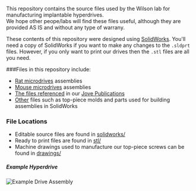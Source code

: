 This repository contains the source files used by the Wilson lab for manufacturing implantable hyperdrives.  
We hope other peope/labs will find these files useful, although they are provided AS IS and without any type of warrany.

These contents of this repository were designed using [SolidWorks](http://www.solidworks.com/). You'll need a copy of
SolidWorks if you want to make any changes to the `.sldprt` files.  However, if you only want to print our drives then
the `.stl` files are all you need.

###Files in this repository include:

* [Rat microdrives](https://github.com/wilsonlab/CAD-Files/tree/master/solidworks/rat-drives) assemblies
* [Mouse microdrives](https://github.com/wilsonlab/CAD-Files/tree/master/solidworks/mouse-drives) assemblies
* [The files referenced](https://github.com/wilsonlab/CAD-Files/tree/master/solidworks/rat-drives/jove) in our [Jove Publications](http://www.jove.com/search?authors=Matthew+Wilson%2C+Massachusetts+Institute+of+Technology)
* [Other](https://github.com/wilsonlab/CAD-Files/tree/master/solidworks/other) files such as top-piece molds and parts used for building assemblies in SolidWorks

### File Locations
 * Editable source files are found in [solidworks/](https://github.com/wilsonlab/CAD-Files/tree/master/solidworks)
 * Ready to print files are found in [stl/](https://github.com/wilsonlab/CAD-Files/tree/master/stl)
 * Machine drawings used to manufacture our top-piece screws can be found in [drawings/](https://github.com/wilsonlab/CAD-Files/tree/master/drawing)

##### Example Hyperdrive
![Example Drive Assembly](http://i.imgur.com/LdmMT.png)
